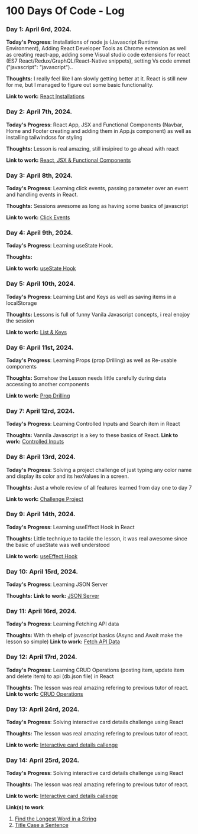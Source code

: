 # 100 Days Of Code - Log

<!-- Day one of 100DaysOfCode -->
### Day 1: April 6rd, 2024.
**Today's Progress**: Installations of node js (Javascript Runtime Environment), Adding React Developer Tools as Chrome extension as well as creating react-app, adding some Visual studio code extensions for react (ES7 React/Redux/GraphQL/React-Native snippets), setting Vs code emmet ("javascript": "javascript")..

**Thoughts:** I really feel like I am slowly getting better at it. React is still new for me, but I managed to figure out some basic functionality.

**Link to work:** [React Installations](Day1/Day1.md)


<!-- Day two of 100DaysOfCode -->
### Day 2: April 7th, 2024.

**Today's Progress**: React App, JSX and Functional Components (Navbar, Home and Footer creating and adding them in App.js component) as well as installing tailwindcss for styling

**Thoughts:** Lesson is real amazing, still insipired to go ahead with react

**Link to work:** [React, JSX & Functional Components](Day2/Day2.md)


<!-- Day three of 100DaysOfCode -->
### Day 3: April 8th, 2024.

**Today's Progress**: Learning click events, passing parameter over an event and handling events in React.

**Thoughts:** Sessions awesome as long as having some basics of javascript

**Link to work:** [Click Events](Day3/Day3.md)
    
<!-- Day four of 100DaysOfCode -->
### Day 4: April 9th, 2024.

**Today's Progress**: Learning useState Hook.

**Thoughts:** 

**Link to work:** [useState Hook](Day4/Day4.md)


<!-- Day five of 100DaysOfCode -->
### Day 5: April 10th, 2024.

**Today's Progress**: Learning List and Keys as well as saving items in a localStorage

**Thoughts:** Lessons is full of funny Vanila Javascript concepts, i real enojoy the session

**Link to work:** [List & Keys](Day5/Day5.md)


<!-- Day six of 100DaysOfCode -->
### Day 6: April 11st, 2024.

**Today's Progress**: Learning Props (prop Drilling) as well as Re-usable components

**Thoughts:** Somehow the Lesson needs little carefully during data accessing to another components 

**Link to work:** [Prop Drilling](Day6/Day6.md)


<!-- Day seven of 100DaysOfCode -->
### Day 7: April 12rd, 2024.

**Today's Progress**: Learning Controlled Inputs and Search item in React

**Thoughts:** Vannila Javascript is a key to these basics of React.
**Link to work:** [Controlled Inputs](Day7/Day7.md)


<!-- Day eight of 100DaysOfCode -->
### Day 8: April 13rd, 2024.

**Today's Progress**: Solving a project challenge of just typing any color name and display its color and its hexValues in a screen.

**Thoughts:** Just a whole review of all features learned from day one to day 7 

**Link to work:** [Challenge Project](Day8/Day8.md)


<!-- Day nine of 100DaysOfCode -->
### Day 9: April 14th, 2024.

**Today's Progress**: Learning useEffect Hook in React

**Thoughts:** Little technique to tackle the lesson, it was real awesome since the basic of useState was well understood

**Link to work:** [useEffect Hook](Day9/Day9.md)


<!-- Day ten of 100DaysOfCode -->
### Day 10: April 15rd, 2024.

**Today's Progress**: Learning JSON Server

**Thoughts:** 
**Link to work:** [JSON Server](Day10/Day10.md)


<!-- Day eleven of 100DaysOfCode -->
### Day 11: April 16rd, 2024.

**Today's Progress**: Learning Fetching API data

**Thoughts:** With th ehelp of javascript basics (Async and Await make the lesson so simple)
**Link to work:** [Fetch API Data](Day11/Day11.md)


<!-- Day twelve of 100DaysOfCode -->
### Day 12: April 17rd, 2024.

**Today's Progress**: Learning CRUD Operations (posting item, update item and delete item) to api (db.json file) in React

**Thoughts:** The lesson was real amazing refering to previous tutor of react.
**Link to work:** [CRUD Operations](Day12/Day12.md)


<!-- Day thirteen of 100DaysOfCode -->
### Day 13: April 24rd, 2024.

**Today's Progress**: Solving interactive card details challenge using React

**Thoughts:** The lesson was real amazing refering to previous tutor of react.

**Link to work:** [Interactive card details callenge](Day13/Day13.md)


<!-- Day forteen of 100DaysOfCode -->
### Day 14: April 25rd, 2024.

**Today's Progress**: Solving interactive card details challenge using React

**Thoughts:** The lesson was real amazing refering to previous tutor of react.

**Link to work:** [Interactive card details callenge](Day14/Day14.md)




**Link(s) to work**
1. [Find the Longest Word in a String](https://www.freecodecamp.com/challenges/find-the-longest-word-in-a-string)
2. [Title Case a Sentence](https://www.freecodecamp.com/challenges/title-case-a-sentence)

